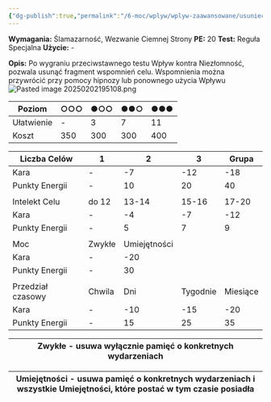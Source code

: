 ```yaml
---
{"dg-publish":true,"permalink":"/6-moc/wplyw/wplyw-zaawansowane/usuniecie-wspomnien/","dgPassFrontmatter":true}
---
```


**Wymagania:** Ślamazarność, Wezwanie Ciemnej Strony
**PE:** 20
**Test:** Reguła Specjalna
**Użycie:** -

**Opis:** Po wygraniu przeciwstawnego testu Wpływ kontra Niezłomność, pozwala usunąć fragment wspomnień celu. Wspomnienia można przywrócić przy pomocy hipnozy lub ponownego użycia Wpływu
![Pasted image 20250202195108.png](/img/user/6%20Obrazy/Pasted%20image%2020250202195108.png)

| Poziom     | ○○○ | ●○○ | ●●○ | ●●● |
| ---------- | --- | --- | --- | --- |
| Ułatwienie | -   | 3   | 7   | 11  |
| Koszt      | 350 | 300 | 300 | 400 |

| Liczba Celów      | 1      | 2            | 3        | Grupa    |
| ----------------- | ------ | ------------ | -------- | -------- |
| Kara              | -      | -7           | -12      | -18      |
| Punkty Energii    | -      | 10           | 20       | 40       |
|                   |        |              |          |          |
| Intelekt Celu     | do 12  | 13-14        | 15-16    | 17-20    |
| Kara              | -      | -4           | -7       | -12      |
| Punkty Energii    | -      | 5            | 7        | 9        |
|                   |        |              |          |          |
| Moc               | Zwykłe | Umiejętności |          |          |
| Kara              | -      | -20          |          |          |
| Punkty Energii    | -      | 30           |          |          |
|                   |        |              |          |          |
| Przedział czasowy | Chwila | Dni          | Tygodnie | Miesiące |
| Kara              | -      | -10          | -15      | -20      |
| Punkty Energii    | -      | 15           | 25       | 35       |

| **Zwykłe** - usuwa wyłącznie pamięć o konkretnych wydarzeniach |
| -------------------------------------------------------------- |

| **Umiejętności** - usuwa pamięć o konkretnych wydarzeniach i wszystkie Umiejętności, które postać w tym czasie posiadła |
| ----------------------------------------------------------------------------------------------------------------------- |